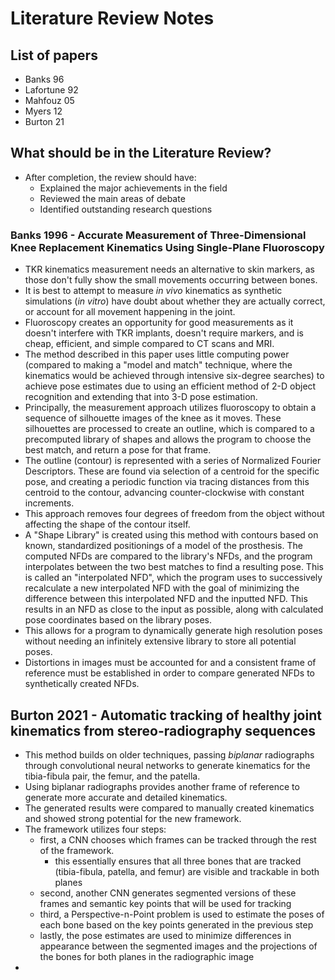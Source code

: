 # Literature Review Notes

## List of papers
- Banks 96
- Lafortune 92
- Mahfouz 05
- Myers 12
- Burton 21

## What should be in the Literature Review?
- After completion, the review should have:
	- Explained the major achievements in the field
	- Reviewed the main areas of debate
	- Identified outstanding research questions

### Banks 1996 - Accurate Measurement of Three-Dimensional Knee Replacement Kinematics Using Single-Plane Fluoroscopy
- TKR kinematics measurement needs an alternative to skin markers, as those don't fully show the small movements occurring between bones.
- It is best to attempt to measure *in vivo* kinematics as synthetic simulations (*in vitro*) have doubt about whether they are actually correct, or account for all movement happening in the joint. 
- Fluoroscopy creates an opportunity for good measurements as it doesn't interfere with TKR implants, doesn't require markers, and is cheap, efficient, and simple compared to CT scans and MRI.
- The method described in this paper uses little computing power (compared to making a "model and match" technique, where the kinematics would be achieved through intensive six-degree searches) to achieve pose estimates due to using an efficient method of 2-D object recognition and extending that into 3-D pose estimation. 
- Principally, the measurement approach utilizes fluoroscopy to obtain a sequence of silhouette images of the knee as it moves. These silhouettes are processed to create an outline, which is compared to a precomputed library of shapes and allows the program to choose the best match, and return a pose for that frame. 
- The outline (contour) is represented with a series of Normalized Fourier Descriptors. These are found via selection of a centroid for the specific pose, and creating a periodic function via tracing distances from this centroid to the contour, advancing counter-clockwise with constant increments. 
- This approach removes four degrees of freedom from the object without affecting the shape of the contour itself.
- A "Shape Library" is created using this method with contours based on known, standardized positionings of a model of the prosthesis. The computed NFDs are compared to the library's NFDs, and the program interpolates between the two best matches to find a resulting pose. This is called an "interpolated NFD", which the program uses to successively  recalculate a new interpolated NFD with the goal of minimizing the difference between this interpolated NFD and the inputted NFD. This results in an NFD as close to the input as possible, along with calculated pose coordinates based on the library poses. 
- This allows for a program to dynamically generate high resolution poses without needing an infinitely extensive library to store all potential poses. 
- Distortions in images must be accounted for and a consistent frame of reference must be established in order to compare generated NFDs to synthetically created NFDs.

## Burton 2021 - Automatic tracking of healthy joint kinematics from stereo-radiography sequences
-  This method builds on older techniques, passing *biplanar* radiographs through convolutional neural networks to generate kinematics for the tibia-fibula pair, the femur, and the patella. 
- Using biplanar radiographs provides another frame of reference to generate more accurate and detailed kinematics.
- The generated results were compared to manually created kinematics and showed strong potential for the new framework.
- The framework utilizes four steps: 
	- first, a CNN chooses which frames can be tracked through the rest of the framework.
		- this essentially ensures that all three bones that are tracked (tibia-fibula, patella, and femur) are visible and trackable in both planes
	- second, another CNN generates segmented versions of these frames and semantic key points that will be used for tracking
	- third, a Perspective-n-Point problem is used to estimate the poses of each bone based on the key points generated in the previous step
	- lastly, the pose estimates are used to minimize differences in appearance between the segmented images and the projections of the bones for both planes in the radiographic image
- 
